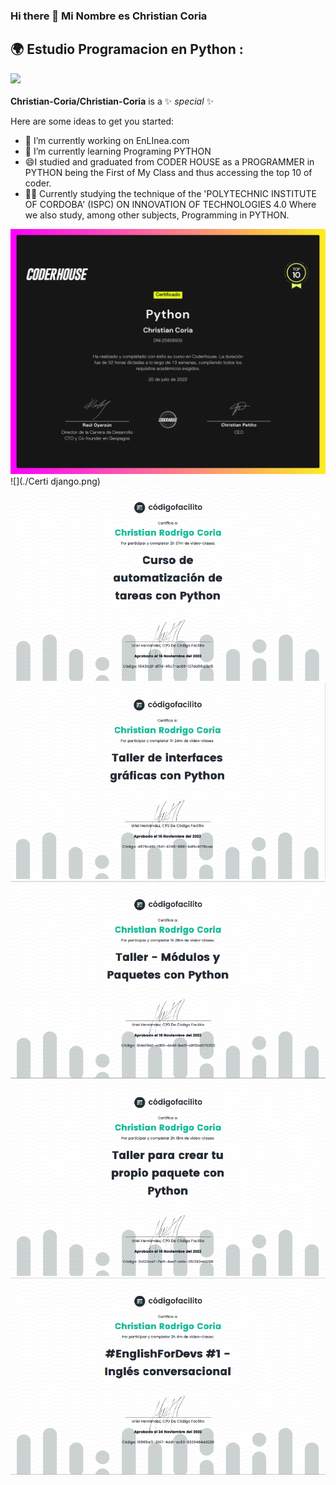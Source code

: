 ### Hi there 👋 Mi Nombre es Christian Coria
## 🌍 Estudio Programacion en Python :


![](./python.avif)
<br/><br/>
**Christian-Coria/Christian-Coria** is a ✨ _special_ ✨ 

Here are some ideas to get you started:

- 🔭 I’m currently working on EnLInea.com 
- 🌱 I’m currently learning Programing PYTHON
- 😄I studied and graduated from CODER HOUSE as a PROGRAMMER in PYTHON being the First of My Class and thus accessing the top 10 of coder.  
- 👨‍💻 Currently studying the technique of the 'POLYTECHNIC INSTITUTE OF CORDOBA' (ISPC) ON        INNOVATION OF TECHNOLOGIES 4.0 Where we also study, among other subjects, Programming in PYTHON.


![](./CertificadoCoder.png)
<br>
![](./Certi django.png)
<br>
![](./automatizacion.png)
<br>
![](./interfaces_graficas.png)
<br>
![](./modulos_paquetes.png)
<br>
![](./Paquetes.png)
<br>
![](./ingles.png)
<br>

